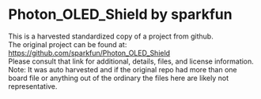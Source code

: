 
# Photon_OLED_Shield by sparkfun  
This is a harvested standardized copy of a project from github.  
The original project can be found at:  
https://github.com/sparkfun/Photon_OLED_Shield  
Please consult that link for additional, details, files, and license information.  
Note: It was auto harvested and if the original repo had more than one board file or anything out of the ordinary the files here are likely not representative.  
    